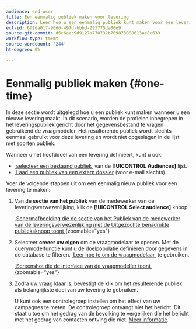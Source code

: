 ```yaml
---
audience: end-user
title: Een eenmalig publiek maken voor levering
description: Leer hoe u een eenmalig publiek kunt maken voor een levering.
exl-id: 6f2da017-90d6-497d-bbbd-293775da00e9
source-git-commit: d6c6aac9d9127a770732b709873008613ae8c639
workflow-type: tm+mt
source-wordcount: '244'
ht-degree: 0%

---
```


# Eenmalig publiek maken {#one-time}

In deze sectie wordt uitgelegd hoe u een publiek kunt maken wanneer u een nieuwe levering maakt. In dit scenario, worden de profielen inbegrepen in het leveringspubliek gericht door het gegevensbestand te vragen gebruikend de vraagmodeler. Het resulterende publiek wordt slechts eenmaal gebruikt voor deze levering en wordt niet opgeslagen in de lijst met soorten publiek.

Wanneer u het hoofddoel van een levering definieert, kunt u ook:
* [&#x200B; selecteer een bestaand publiek &#x200B;](add-audience.md) van de **[!UICONTROL Audiences]** lijst.
* [&#x200B; Laad een publiek van een extern dossier &#x200B;](file-audience.md) (voor e-mail slechts).

Voer de volgende stappen uit om een eenmalig nieuw publiek voor een levering te maken:

1. Van de **sectie van het publiek** van de medewerker van de leveringsverwezenlijking, klik de **[!UICONTROL Select audience]** knoop.

   [&#x200B; Schermafbeelding die de sectie van het Publiek van de medewerker van de leveringsverwezenlijking met de Uitgezochte benadrukte publieksknoop toont &#x200B;](assets/segment-builder0.png){zoomable="yes"}

1. Selecteer **creeer uw eigen** om de vraagmodelaar te openen. Met de querymodelfunctie kunt u de doelpopulatie definiëren door gegevens in de database te filteren. [&#x200B; Leer hoe te om de vraagmodelaar &#x200B;](../query/query-modeler-overview.md) te gebruiken.

   [&#x200B; Screenshot die de interface van de vraagmodeller toont &#x200B;](assets/query-modeler.png){zoomable="yes"}

1. Zodra uw vraag klaar is, bevestigt de klik **&#x200B;**&#x200B;om het resulterende publiek als belangrijkste doel van uw levering te gebruiken.

   U kunt ook een controlegroep instellen om het effect van uw campagnes te meten. De controlegroep ontvangt niet het bericht. Dit staat u toe om het gedrag van de bevolking te vergelijken die het bericht met het gedrag van contacten ontving die niet. [Meer informatie](control-group.md).